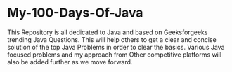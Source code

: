 # My-100-Days-Of-Java
This Repository is all dedicated to Java and based on Geeksforgeeks trending Java Questions. This will help others to get a clear and concise solution of the top Java Problems in order to clear the basics. Various Java focused problems and my approach from Other competitive platforms will also be added further as we move forward.
